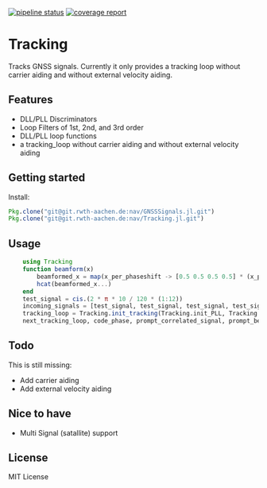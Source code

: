 [![pipeline status](https://git.rwth-aachen.de/nav/Tracking.jl/badges/master/pipeline.svg)](https://git.rwth-aachen.de/nav/Tracking.jl/commits/master)
[![coverage report](https://git.rwth-aachen.de/nav/Tracking.jl/badges/master/coverage.svg)](https://git.rwth-aachen.de/nav/Tracking.jl/commits/master)
# Tracking
Tracks GNSS signals. Currently it only provides a tracking loop without carrier aiding and without external velocity aiding.

## Features

* DLL/PLL Discriminators
* Loop Filters of 1st, 2nd, and 3rd order
* DLL/PLL loop functions
* a tracking_loop without carrier aiding and without external velocity aiding

## Getting started

Install:
```julia
Pkg.clone("git@git.rwth-aachen.de:nav/GNSSSignals.jl.git")
Pkg.clone("git@git.rwth-aachen.de:nav/Tracking.jl.git")
```

## Usage

```julia
    using Tracking
    function beamform(x)
        beamformed_x = map(x_per_phaseshift -> [0.5 0.5 0.5 0.5] * (x_per_phaseshift), x)
        hcat(beamformed_x...)
    end
    test_signal = cis.(2 * π * 10 / 120 * (1:12))
    incoming_signals = [test_signal, test_signal, test_signal, test_signal]
    tracking_loop = Tracking.init_tracking(Tracking.init_PLL, Tracking.init_DLL, 0, 50, 0, 1023e3, 1e-3, 4e6, beamform, 12, 18.0, 1.0, 1)
    next_tracking_loop, code_phase, prompt_correlated_signal, prompt_beamformed_signal = tracking_loop(incoming_signals)
```

## Todo

This is still missing:
* Add carrier aiding
* Add external velocity aiding

## Nice to have

* Multi Signal (satallite) support

## License

MIT License
